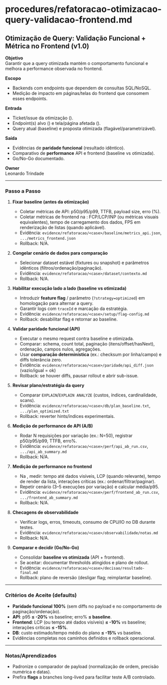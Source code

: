 # procedures/refatoracao-otimizacao-query-validacao-frontend.md

## Otimização de Query: Validação Funcional + Métrica no Frontend (v1.0)

**Objetivo**  
Garantir que a query otimizada mantém o comportamento funcional e melhora a performance observada no frontend.

**Escopo**  
- Backends com endpoints que dependem de consultas SQL/NoSQL.  
- Medição de impacto em páginas/telas do frontend que consomem esses endpoints.

**Entrada**  
- Ticket/issue da otimização (<case>).  
- Endpoint(s) alvo (<endpoint>) e tela/página afetada (<pagina>).  
- Query atual (baseline) e proposta otimizada (flagável/parametrizável).

**Saída**  
- Evidências de **paridade funcional** (resultado idêntico).  
- Comparativo de **performance** API e frontend (baseline vs otimizada).  
- Go/No-Go documentado.

**Owner**  
Leonardo Trindade

---

### Passo a Passo

1. **Fixar baseline (antes da otimização)**
   - Coletar métricas de API: p50/p95/p99, TTFB, payload size, erro (%).  
   - Coletar métricas de frontend na <pagina>: FCP/LCP/INP (ou métricas visuais equivalentes), tempo de carregamento dos dados, FPS em renderização de listas (quando aplicável).  
   - Evidência: `evidence/refatoracao/<case>/baseline/metrics_api.json`, `.../metrics_frontend.json`  
   - Rollback: N/A.

2. **Congelar cenário de dados para comparação**
   - Selecionar dataset estável (fixtures ou snapshot) e parâmetros idênticos (filtros/ordenação/paginação).  
   - Evidência: `evidence/refatoracao/<case>/dataset/contexto.md`  
   - Rollback: N/A.

3. **Habilitar execução lado a lado (baseline vs otimizada)**
   - Introduzir **feature flag** / parâmetro (`?strategy=optimized`) em homologação para alternar a query.  
   - Garantir logs com `traceId` e marcação da estratégia.  
   - Evidência: `evidence/refatoracao/<case>/setup/flag-config.md`  
   - Rollback: desabilitar flag e retornar ao baseline.

4. **Validar paridade funcional (API)**
   - Executar o mesmo request contra baseline e otimizada.  
   - Comparar: schema, count total, paginação (itens/offset/hasNext), ordenação, campos nulos, agregações.  
   - Usar **comparação determinística** (ex.: checksum por linha/campo) e diffs tolerância zero.  
   - Evidência: `evidence/refatoracao/<case>/paridade/api_diff.json` (vazio/igual = ok)  
   - Rollback: se houver diffs, pausar rollout e abrir sub-issue.

5. **Revisar plano/estratégia da query**
   - Comparar `EXPLAIN`/`EXPLAIN ANALYZE` (custos, índices, cardinalidade, scans).  
   - Evidência: `evidence/refatoracao/<case>/db/plan_baseline.txt`, `.../plan_optimized.txt`  
   - Rollback: reverter hints/índices experimentais.

6. **Medição de performance de API (A/B)**
   - Rodar N requisições por variação (ex.: N=50), registrar p50/p95/p99, TTFB, erro%.  
   - Evidência: `evidence/refatoracao/<case>/perf/api_ab_run.csv`, `.../api_ab_summary.md`  
   - Rollback: N/A.

7. **Medição de performance no frontend**
   - Na <pagina>, medir: tempo até dados visíveis, LCP (quando relevante), tempo de render da lista, interações críticas (ex.: ordenar/filtrar/paginar).  
   - Repetir cenário (3–5 execuções por variação) e calcular média/p95.  
   - Evidência: `evidence/refatoracao/<case>/perf/frontend_ab_run.csv`, `.../frontend_ab_summary.md`  
   - Rollback: N/A.

8. **Checagens de observabilidade**
   - Verificar logs, erros, timeouts, consumo de CPU/IO no DB durante testes.  
   - Evidência: `evidence/refatoracao/<case>/observabilidade/notas.md`  
   - Rollback: N/A.

9. **Comparar e decidir (Go/No-Go)**
   - Consolidar **baseline vs otimizada** (API + frontend).  
   - Se aceitar: documentar thresholds atingidos e plano de rollout.  
   - Evidência: `evidence/refatoracao/<case>/decisao/resultado-final.md`  
   - Rollback: plano de reversão (desligar flag; reimplantar baseline).

---

### Critérios de Aceite (defaults)
- **Paridade funcional 100%** (sem diffs no payload e no comportamento de paginação/ordenação).  
- **API**: p95 **≤ -20%** vs baseline; erro% **≤ baseline**.  
- **Frontend**: LCP (ou tempo até dados visíveis) **≤ -10%** vs baseline; interações críticas **≤ -15%**.  
- **DB**: custo estimado/tempo médio do plano **≤ -15%** vs baseline.  
- Evidências completas nos caminhos definidos e rollback operacional.

---

### Notas/Aprendizados
- Padronize o comparador de payload (normalização de ordem, precisão numérica e datas).  
- Prefira **flags** a branches long-lived para facilitar teste A/B controlado.
